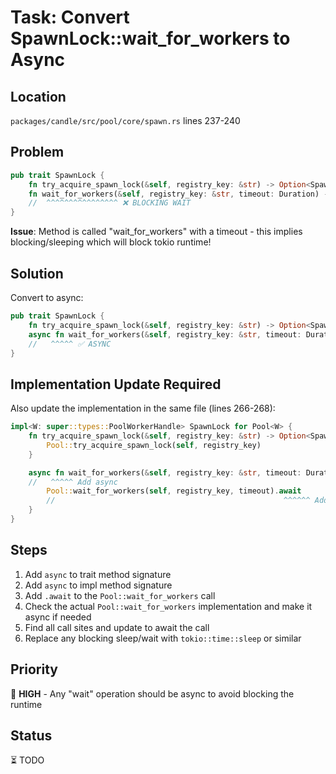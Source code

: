 # Task: Convert SpawnLock::wait_for_workers to Async

## Location
`packages/candle/src/pool/core/spawn.rs` lines 237-240

## Problem
```rust
pub trait SpawnLock {
    fn try_acquire_spawn_lock(&self, registry_key: &str) -> Option<SpawnGuard>;
    fn wait_for_workers(&self, registry_key: &str, timeout: Duration) -> Result<(), PoolError>;
    //  ^^^^^^^^^^^^^^^^ ❌ BLOCKING WAIT
}
```

**Issue**: Method is called "wait_for_workers" with a timeout - this implies blocking/sleeping which will block tokio runtime!

## Solution
Convert to async:

```rust
pub trait SpawnLock {
    fn try_acquire_spawn_lock(&self, registry_key: &str) -> Option<SpawnGuard>;
    async fn wait_for_workers(&self, registry_key: &str, timeout: Duration) -> Result<(), PoolError>;
    //   ^^^^^ ✅ ASYNC
}
```

## Implementation Update Required
Also update the implementation in the same file (lines 266-268):

```rust
impl<W: super::types::PoolWorkerHandle> SpawnLock for Pool<W> {
    fn try_acquire_spawn_lock(&self, registry_key: &str) -> Option<SpawnGuard> {
        Pool::try_acquire_spawn_lock(self, registry_key)
    }

    async fn wait_for_workers(&self, registry_key: &str, timeout: Duration) -> Result<(), PoolError> {
    //   ^^^^^ Add async
        Pool::wait_for_workers(self, registry_key, timeout).await
        //                                                   ^^^^^^ Add await
    }
}
```

## Steps
1. Add `async` to trait method signature
2. Add `async` to impl method signature  
3. Add `.await` to the `Pool::wait_for_workers` call
4. Check the actual `Pool::wait_for_workers` implementation and make it async if needed
5. Find all call sites and update to await the call
6. Replace any blocking sleep/wait with `tokio::time::sleep` or similar

## Priority
🔴 **HIGH** - Any "wait" operation should be async to avoid blocking the runtime

## Status
⏳ TODO
